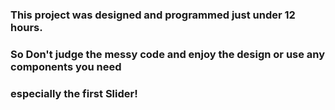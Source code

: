 ### This project was designed and programmed just under 12 hours.
### So Don't judge the messy code and enjoy the design or use any components you need
### especially the first Slider!
